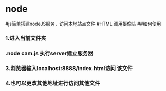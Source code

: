 # node
#js简单搭建nodeJS服务，访问本地站点文件
#HTML 调用摄像头
##如何使用
### 1.进入当前文件夹
### .node cam.js 执行server建立服务器
### 3.浏览器输入localhost:8888/index.html访问 该文件
### 4.也可以更改其他地址进行访问其他文件
